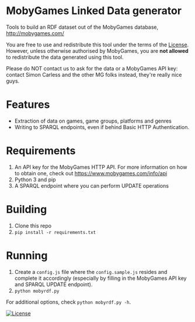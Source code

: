 # MobyGames Linked Data generator

Tools to build an RDF dataset out of the MobyGames database, http://mobygames.com/

You are free to use and redistribute this tool under the terms of the [License](LICENSE). However, unless otherwise authorised by MobyGames, you are __not allowed__ to redistribute the data generated using this tool.

Please do NOT contact us to ask for the data or a MobyGames API key: contact Simon Carless and the other MG folks instead, they're really nice guys.

# Features
* Extraction of data on games, game groups, platforms and genres
* Writing to SPARQL endpoints, even if behind Basic HTTP Authentication.

# Requirements
1. An API key for the MobyGames HTTP API. For more information on how to obtain one, check out https://www.mobygames.com/info/api
2. Python 3 and pip
3. A SPARQL endpoint where you can perform UPDATE operations

# Building
1. Clone this repo
2. `pip install -r requirements.txt`

# Running
1. Create a `config.js` file where the `config.sample.js` resides and complete it accordingly (especially by filling in the MobyGames API key and SPARQL UPDATE endpoint).
2. `python mobyrdf.py`

For additional options, check `python mobyrdf.py -h`.

[![License](https://img.shields.io/badge/License-Apache%202.0-blue.svg)](https://opensource.org/licenses/Apache-2.0)